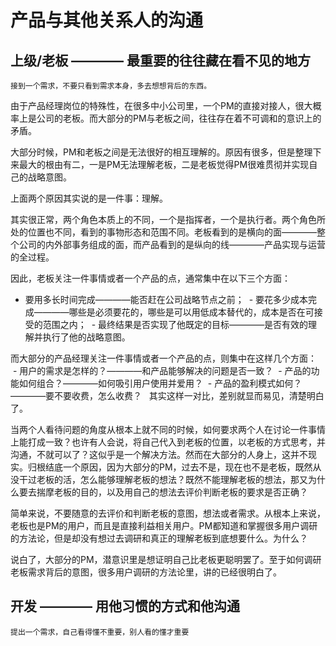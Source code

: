 # 产品与其他关系人的沟通

## 上级/老板 ———— 最重要的往往藏在看不见的地方

`接到一个需求，不要只看到需求本身，多去想想背后的东西。`

由于产品经理岗位的特殊性，在很多中小公司里，一个PM的直接对接人，很大概率上是公司的老板。而大部分的PM与老板之间，往往存在着不可调和的意识上的矛盾。

大部分时候，PM和老板之间是无法很好的相互理解的。原因有很多，但是整理下来最大的根由有二，一是PM无法理解老板，二是老板觉得PM很难贯彻并实现自己的战略意图。

上面两个原因其实说的是一件事：理解。

其实很正常，两个角色本质上的不同，一个是指挥者，一个是执行者。两个角色所处的位置也不同，看到的事物形态和范围不同。老板看到的是横向的面————整个公司的内外部事务组成的面，而产品看到的是纵向的线————产品实现与运营的全过程。

因此，老板关注一件事情或者一个产品的点，通常集中在以下三个方面：
  - 要用多长时间完成————能否赶在公司战略节点之前；
  - 要花多少成本完成————哪些是必须要花的，哪些是可以用低成本替代的，成本是否在可接受的范围之内；
  - 最终结果是否实现了他既定的目标————是否有效的理解并执行了他的战略意图。

而大部分的产品经理关注一件事情或者一个产品的点，则集中在这样几个方面：
  - 用户的需求是怎样的？————和产品能够解决的问题是否一致？
  - 产品的功能如何组合？————如何吸引用户使用并爱用？
  - 产品的盈利模式如何？————要不要收费，怎么收费？
  
其实这样一对比，差别就显而易见，清楚明白了。

当两个人看待问题的角度从根本上就不同的时候，如何要求两个人在讨论一件事情上能打成一致？也许有人会说，将自己代入到老板的位置，以老板的方式思考，并沟通，不就可以了？这似乎是一个解决方法。然而在大部分的人身上，这并不现实。归根结底一个原因，因为大部分的PM，过去不是，现在也不是老板，既然从没干过老板的活，怎么能够理解老板的想法？既然不能理解老板的想法，那又为什么要去揣摩老板的目的，以及用自己的想法去评价判断老板的要求是否正确？

简单来说，不要随意的去评价和判断老板的意图，想法或者需求。从根本上来说，老板也是PM的用户，而且是直接利益相关用户。PM都知道和掌握很多用户调研的方法论，但是却没有想过去调研和真正的理解老板到底想要什么。为什么？

说白了，大部分的PM，潜意识里是想证明自己比老板更聪明罢了。至于如何调研老板需求背后的意图，很多用户调研的方法论里，讲的已经很明白了。

## 开发 ———— 用他习惯的方式和他沟通

`提出一个需求，自己看得懂不重要，别人看的懂才重要`

